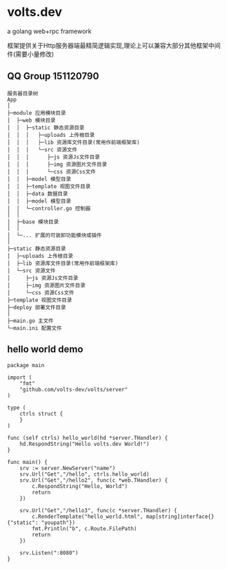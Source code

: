 # volts.dev
a golang web+rpc framework

框架提供关于Http服务器端最精简逻辑实现,理论上可以兼容大部分其他框架中间件(需要小量修改)

## QQ Group 151120790

	服务器目录树
	App
	│
	├─module 应用模块目录
	│  ├─web 模块目录
	│  │  ├─static 静态资源目录
	│  │  │   ├─uploads 上传根目录
	│  │  │   ├─lib 资源库文件目录(常用作前端框架库)
	│  │  │   └─src 资源文件
	│  │  │      ├─js 资源Js文件目录
	│  │  │      ├─img 资源图片文件目录
	│  │  │      └─css 资源Css文件
	│  │  ├─model 模型目录
	│  │  ├─template 视图文件目录
	│  │  ├─data 数据目录
	│  │  ├─model 模型目录
	│  │  └─controller.go 控制器
	│  │
	│  ├─base 模块目录
	│  │
	│  └─... 扩展的可装卸功能模块或插件
	│
	├─static 静态资源目录
	│  ├─uploads 上传根目录
	│  ├─lib 资源库文件目录(常用作前端框架库)
	│  └─src 资源文件
	│     ├─js 资源Js文件目录
	│     ├─img 资源图片文件目录
	│     └─css 资源Css文件
	├─template 视图文件目录
	├─deploy 部署文件目录
	│
	├─main.go 主文件
	└─main.ini 配置文件

## hello world demo

	package main

	import (
		"fmt"
		"github.com/volts-dev/volts/server"
	)

	type (
		ctrls struct {
		}
	)

	func (self ctrls) hello_world(hd *server.THandler) {
		hd.RespondString("Hello volts.dev World!")
	}

	func main() {
		srv := server.NewServer("name")
		srv.Url("Get","/hello", ctrls.hello_world)
		srv.Url("Get","/hello2", func(c *web.THandler) {
			c.RespondString("Hello, World")
			return
		})

		srv.Url("Get","/hello3", func(c *server.THandler) {
			c.RenderTemplate("hello_world.html", map[string]interface{}{"static": "youpath"})
			fmt.Println("b", c.Route.FilePath)
			return
		})

		srv.Listen(":8080")
	}
